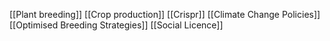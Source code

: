 [[Plant breeding]]
[[Crop production]]
[[Crispr]]
[[Climate Change Policies]]
[[Optimised Breeding Strategies]]
[[Social Licence]]
